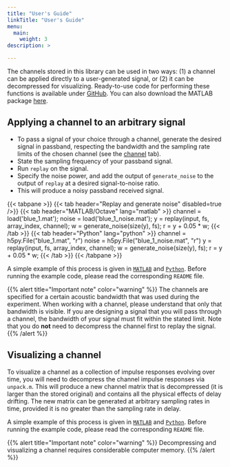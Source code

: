 ```yaml
---
title: "User's Guide"
linkTitle: "User's Guide"
menu:
  main:
    weight: 3
description: >

---
```


The channels stored in this library can be used in two ways: (1) a channel can be applied directly to a user-generated signal, or (2) it can be decompressed for visualizing. Ready-to-use code for performing these functions is available under [GitHub](https://github.com/uwa-channels). You can also download the MATLAB package [here](https://github.com/uwa-channels/matlab/archive/refs/heads/main.zip).

## Applying a channel to an arbitrary signal 

* To pass a signal of your choice through a channel, generate the desired signal in passband, respecting the bandwidth and the sampling rate limits of the chosen channel (see the [channel](/channels) tab).
* State the sampling frequency of your passband signal.
* Run `replay` on the signal. 
* Specify the noise power, and add the output of `generate_noise` to the output of `replay` at a desired signal-to-noise ratio.
* This will produce a noisy passband received signal.

{{< tabpane >}}
{{< tab header="Replay and generate noise" disabled=true />}}
{{< tab header="MATLAB/Octave" lang="matlab" >}}
channel = load('blue_1.mat');
noise = load('blue_1_noise.mat');
y = replay(input, fs, array_index, channel);
w = generate_noise(size(y), fs);
r = y + 0.05 * w;
{{< /tab >}}
{{< tab header="Python" lang="python" >}}
channel = h5py.File("blue_1.mat", "r")
noise = h5py.File("blue_1_noise.mat", "r")
y = replay(input, fs, array_index, channel);
w = generate_noise(size(y), fs);
r = y + 0.05 * w;
{{< /tab >}}
{{< /tabpane >}}

A simple example of this process is given in [`MATLAB`](https://github.com/uwa-channels/replay_matlab/blob/main/examples/example_replay.m) and [`Python`](https://github.com/uwa-channels/replay_python/blob/main/examples/example_replay.py). Before running the example code, please read the corresponding `README` file.

{{% alert title="Important note" color="warning" %}}
The channels are specified for a certain acoustic bandwidth that was used during the experiment. When working with a channel, please understand that only that bandwidth is visible. If you are designing a signal that you will pass through a channel, the bandwidth of your signal must fit within the stated limit. Note that you do **not** need to decompress the channel first to replay the signal.
{{% /alert %}}

## Visualizing a channel

To visualize a channel as a collection of impulse responses evolving over time, you will need to decompress the channel impulse responses via `unpack.m`. This will produce a new channel matrix that is decompressed (it is larger than the stored original) and contains all the physical effects of delay drifting. The new matrix can be generated at arbitrary sampling rates in time, provided it is no greater than the sampling rate in delay.

A simple example of this process is given in [`MATLAB`](https://github.com/uwa-channels/matlab/blob/main/examples/example_unpack.m) and [`Python`](https://github.com/uwa-channels/python/blob/main/examples/example_unpack.py). Before running the example code, please read the corresponding `README` file.

{{% alert title="Important note" color="warning" %}}
Decompressing and visualizing a channel requires considerable computer memory.
{{% /alert %}}

